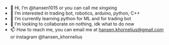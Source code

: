 - 👋 Hi, I’m @hansen1015 or you can call me xingxing
- 👀 I’m interested in trading bot, robotics, arduino, python, C++
- 🌱 I’m currently learning python for ML and for trading bot
- 💞️ I’m looking to collaborate on nothing, idk what to do now
- 📫 How to reach me, you can email me at hansen.khornelius@gmail.com or instagram @hansen_khornelius
